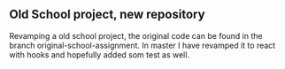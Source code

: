 ## Old School project, new repository

Revamping a old school project, the original code can be found in the branch
original-school-assignment. In master I have revamped it to react with hooks and
hopefully added som test as well.
